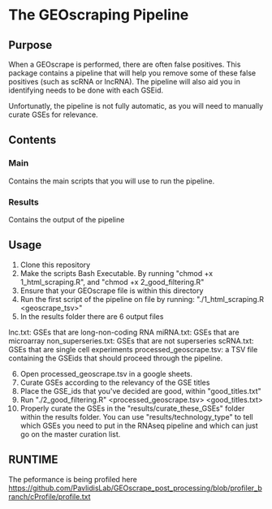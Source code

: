 # The GEOscraping Pipeline

## Purpose

When a GEOscrape is performed, there are often false positives. This package
contains a pipeline that will help you remove some of these false positives 
(such as scRNA or lncRNA). The pipeline will also aid you in identifying 
needs to be done with each GSEid.

Unfortunatly, the pipeline is not fully automatic, as you will need to manually 
curate GSEs for relevance.

## Contents 

### Main
Contains the main scripts that you will use to run the pipeline.

### Results
Contains the output of the pipeline

## Usage
1) Clone this repository
2) Make the scripts Bash Executable. By running "chmod +x 1_html_scraping.R",
and "chmod +x 2_good_filtering.R"
3) Ensure that your GEOscrape file is within this directory
4) Run the first script of the pipeline on file by running:
  "./1_html_scraping.R <geoscrape_tsv>"
5) In the results folder there are 6 output files

lnc.txt: GSEs that are long-non-coding RNA
miRNA.txt: GSEs that are microarray
non_superseries.txt: GSEs that are not superseries
scRNA.txt: GSEs that are single cell experiments
processed_geoscrape.tsv: a TSV file containing the GSEids that should proceed
through the pipeline.

6) Open processed_geoscrape.tsv in a google sheets.
7) Curate GSEs according to the relevancy of the GSE titles
8) Place the GSE_ids that you've decided are good, within "good_titles.txt"
9) Run "./2_good_filtering.R" <processed_geoscrape.tsv> <good_titles.txt>
10) Properly curate the GSEs in the "results/curate_these_GSEs" folder within the results folder.
You can use "results/technology_type" to tell which GSEs you need to put
in the RNAseq pipeline and which can just go on the master curation list.

## RUNTIME
The peformance is being profiled here https://github.com/PavlidisLab/GEOscrape_post_processing/blob/profiler_branch/cProfile/profile.txt
